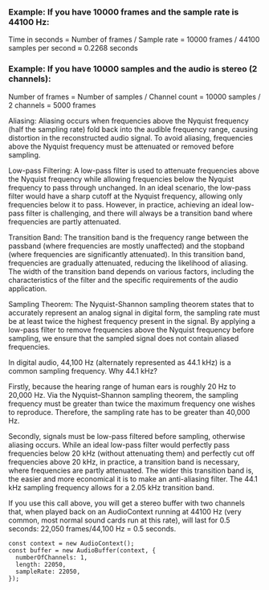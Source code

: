 ### Example: If you have 10000 frames and the sample rate is 44100 Hz:
Time in seconds = Number of frames / Sample rate
                = 10000 frames / 44100 samples per second
                ≈ 0.2268 seconds
### Example: If you have 10000 samples and the audio is stereo (2 channels):
   Number of frames = Number of samples / Channel count
                  = 10000 samples / 2 channels
                  = 5000 frames

Aliasing: Aliasing occurs when frequencies above the Nyquist frequency (half the sampling rate) fold back into the audible frequency range, causing distortion in the reconstructed audio signal. To avoid aliasing, frequencies above the Nyquist frequency must be attenuated or removed before sampling.

Low-pass Filtering: A low-pass filter is used to attenuate frequencies above the Nyquist frequency while allowing frequencies below the Nyquist frequency to pass through unchanged. In an ideal scenario, the low-pass filter would have a sharp cutoff at the Nyquist frequency, allowing only frequencies below it to pass. However, in practice, achieving an ideal low-pass filter is challenging, and there will always be a transition band where frequencies are partly attenuated.

Transition Band: The transition band is the frequency range between the passband (where frequencies are mostly unaffected) and the stopband (where frequencies are significantly attenuated). In this transition band, frequencies are gradually attenuated, reducing the likelihood of aliasing. The width of the transition band depends on various factors, including the characteristics of the filter and the specific requirements of the audio application.

Sampling Theorem: The Nyquist-Shannon sampling theorem states that to accurately represent an analog signal in digital form, the sampling rate must be at least twice the highest frequency present in the signal. By applying a low-pass filter to remove frequencies above the Nyquist frequency before sampling, we ensure that the sampled signal does not contain aliased frequencies.

 In digital audio, 44,100 Hz (alternately represented as 44.1 kHz) is a common sampling frequency. Why 44.1 kHz?

Firstly, because the hearing range of human ears is roughly 20 Hz to 20,000 Hz. Via the Nyquist–Shannon sampling theorem, the sampling frequency must be greater than twice the maximum frequency one wishes to reproduce. Therefore, the sampling rate has to be greater than 40,000 Hz.

Secondly, signals must be low-pass filtered before sampling, otherwise aliasing occurs. While an ideal low-pass filter would perfectly pass frequencies below 20 kHz (without attenuating them) and perfectly cut off frequencies above 20 kHz, in practice, a transition band is necessary, where frequencies are partly attenuated. The wider this transition band is, the easier and more economical it is to make an anti-aliasing filter. The 44.1 kHz sampling frequency allows for a 2.05 kHz transition band.

If you use this call above, you will get a stereo buffer with two channels that, when played back on an AudioContext running at 44100 Hz (very common, most normal sound cards run at this rate), will last for 0.5 seconds: 22,050 frames/44,100 Hz = 0.5 seconds.

```JS
const context = new AudioContext();
const buffer = new AudioBuffer(context, {
  numberOfChannels: 1,
  length: 22050,
  sampleRate: 22050,
});
```